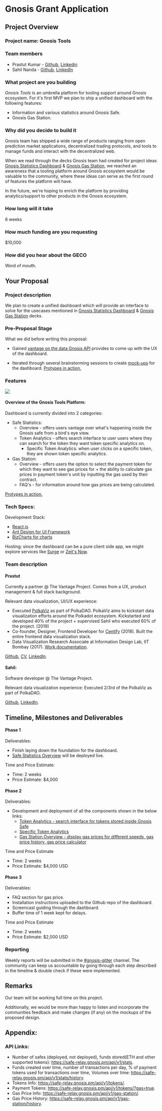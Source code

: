 
# Gnosis Grant Application

## Project Overview

### Project name: Gnosis Tools

### Team members

* Prastut Kumar - [Github](https://github.com/prastut), [Linkedin](https://www.linkedin.com/in/prastut1/)
* Sahil Nanda - [Github](https://github.com/sahilnanda1995), [LinkedIn](https://www.linkedin.com/in/sahil-nanda-8b1b88143/)


### What project are you building 

*Gnosis Tools* is an umbrella platform for tooling support around Gnosis ecosystem. For it's first MVP we plan to ship a unified dashboard with the following features: 
* Information and various statistics around Gnosis Safe. 
* Gnosis Gas Station. 

### Why did you decide to build it 

Gnosis team has shipped a wide range of products ranging from open prediction market applications, decentralized trading protocols, and tools to manage funds and interact with the decentralized web. 

When we read through the decks Gnosis team had created for project ideas [Gnosis Statistics Dashboard](https://github.com/gnosis/GECO/blob/master/Project%20Ideas/Project%20description-%20Statistics%20Dashboard.pdf) & [Gnosis Gas Station](https://github.com/gnosis/GECO/blob/master/Project%20Ideas/Project%20description%20-%20Gnosis%20Gas%20Station.pdf), we reached an awareness that a tooling platform around Gnosis ecosystem would be valuable to the community, where these ideas can serve as the first round of features the platform will have.

 
In the future, we're hoping to enrich the platform by providing analytics/support to other products in the Gnosis ecosystem. 


### How long will it take 
6 weeks

### How much funding are you requesting  
$10,000 

### How did you hear about the GECO
Word of mouth. 

## Your Proposal 
### Project description


We plan to create a unified dashboard which will provide an interface to solve for the usecases mentioned in [Gnosis Statistics Dashboard](https://github.com/gnosis/GECO/blob/master/Project%20Ideas/Project%20description-%20Statistics%20Dashboard.pdf) & [Gnosis Gas Station](https://github.com/gnosis/GECO/blob/master/Project%20Ideas/Project%20description%20-%20Gnosis%20Gas%20Station.pdf) decks. 


### Pre-Proposal Stage

What we did before writing this proposal: 

* Gained [vantage on the data Gnosis API](https://hackmd.io/L_gXqfAeQeGUn5f6P-nYYg?both#API-Links) provides to come up with the UX of the dashboard. 
   
* Iterated through several brainstorming sessions to create [mock-ups](https://www.figma.com/file/4pVf2Lkouxk7ioR9IyBcRm/Gnosis-Safe-Statistics-Dashboard?node-id=153%3A694) for the dashboard. [Protypes in action.](https://www.figma.com/proto/4pVf2Lkouxk7ioR9IyBcRm/Gnosis---Safe-Statistics-Dashboard?node-id=153%3A695&scaling=min-zoom)


### Features

![](https://i.imgur.com/jL6AMfc.jpg)


#### Overview of the Gnosis Tools Platform: 

Dashboard is currently divided into 2 categories: 
* Safe Statistics: 
    * Overview - offers users vantage over what's happening inside the Gnosis safe from a bird's eye view. 
    * Token Analytics - offers search interface to user users where they can search for the token they want token specific analytics on. 
        * Specific Token Analytics: when user clicks on a specific token, they are shown token specific analytics.  
* Gas Station: 
    * Overview - offers users the option to select the payment token for which they want to see gas prices for + the ability to calculate gas prices in payment token's unit by inputting the gas used by their contract.
    * FAQ's  - for information around how gas prices are being calculated. 


[Protypes in action.](https://www.figma.com/proto/4pVf2Lkouxk7ioR9IyBcRm/Gnosis---Safe-Statistics-Dashboard?node-id=153%3A695&scaling=min-zoom)

### Tech Specs: 

Development Stack: 
* [React.js](https://reactjs.org/)
* [Ant Design for UI Framework](https://ant.design/)
* [BizCharts for charts](https://github.com/alibaba/BizCharts)

Hosting: since the dashboard can be a pure client side app, we might explore services like [Surge](https://surge.sh/) or [Zeit's Now](https://zeit.co/). 


### Team description


#### Prastut
Currently a partner @ The Vantage Project. Comes from a UX, product management & full stack background.

Relevant data visualization, UI/UX experience: 
* Executed [PolkaViz](http://polkavizproject.surge.sh/) as part of PolkaDAO. PolkaViz aims to kickstart data visualization efforts around the Polkadot ecosystem. Kickstarted and developed 40% of the project + supervised Sahil who executed 60% of the project. (2019)
* Co-founder, Designer, Frontend Developer for [Centify](https://centify.surge.sh/) (2018). Built the entire frontend data visualization stack. 
 * Data Visualization Research Associate at Information Design Lab, IIT Bombay (2017). [Work documentation](https://prastut.github.io/dataviz ).  
        

[Github](https://github.com/prastut), [CV](https://drive.google.com/file/d/15_oS6XtO_DRlITjG6WyTAEavaiSnBsdL/view?usp=sharing), [LinkedIn](https://www.linkedin.com/in/prastut1/). 

#### Sahil: 

Software developer @ The Vantage Project. 

Relevant data visualization experience: 
Executed 2/3rd of the PolkaViz as part of PolkaDAO. 

[Github](https://github.com/sahilnanda1995), [LinkedIn](https://www.linkedin.com/in/sahil-nanda-8b1b88143/). 

 


## Timeline, Milestones and Deliverables


#### Phase 1

Deliverables:
- Finish laying down the foundation for the dashboard.
- [Safe Statistics Overview](https://www.figma.com/proto/4pVf2Lkouxk7ioR9IyBcRm/Gnosis---Safe-Statistics-Dashboard?node-id=153%3A695&scaling=min-zoom) will be deployed live. 


Time and Price Estimate: 
- Time: 2 weeks
- Price Estimate: $4,000


#### Phase 2

Deliverables:
- Development and deployment of all the components shown in the below links:
    * [Token Analytics - search interface for tokens stored inside Gnosis Safe](https://www.figma.com/proto/4pVf2Lkouxk7ioR9IyBcRm/Gnosis---Safe-Statistics-Dashboard?node-id=153%3A1426&scaling=min-zoom)
    * [Specific Token Analytics](https://www.figma.com/proto/4pVf2Lkouxk7ioR9IyBcRm/Gnosis---Safe-Statistics-Dashboard?node-id=153%3A1426&scaling=min-zoom)
    * [Gas Station Overview - display gas prices for different speeds, gas price history, gas price calculator](https://www.figma.com/proto/4pVf2Lkouxk7ioR9IyBcRm/Gnosis---Safe-Statistics-Dashboard?node-id=153%3A931&scaling=min-zoom)

Time and Price Estimate
- Time: 2 weeks
- Price Estimate: $4,000 USD

#### Phase 3

Deliverables: 
- FAQ section for gas price. 
- Installation instructions uploaded to the Github repo of the dashboard. 
- Screencast guiding through the dashboard. 
- Buffer time of 1 week kept for delays.  

Time and Price Estimate
- Time: 2 weeks
- Price Estimate: $2,000 USD


### Reporting
Weekly reports will be submitted in the [#gnosis-gitter](https://gitter.im/gnosis/GECO) channel. The community can keep us accountable by going through each step described in the timeline & double check if these were implemented.

## Remarks
Our team will be working full time on this project. 

Additionally, we would be more than happy to listen and incorporate the communities feedback and make changes (if any) on the mockups of the proposed design. 


## Appendix: 

### API Links: 
 * Number of safes (deployed, not deployed), funds stored(ETH and other supported tokens): https://safe-relay.gnosis.pm/api/v1/stats.
* Funds created over time, number of transactions per day, % of payment tokens used for transactions over time,  Volumes over time: https://safe-relay.gnosis.pm/api/v1/stats/history.
* Tokens Info: https://safe-relay.gnosis.pm/api/v1/tokens/. 
* Payment Tokens: https://safe-relay.gnosis.pm/api/v1/tokens/?gas=true.
* Gas Price Info: https://safe-relay.gnosis.pm/api/v1/gas-station/.
* Gas Price History: https://safe-relay.gnosis.pm/api/v1/gas-station/history.
